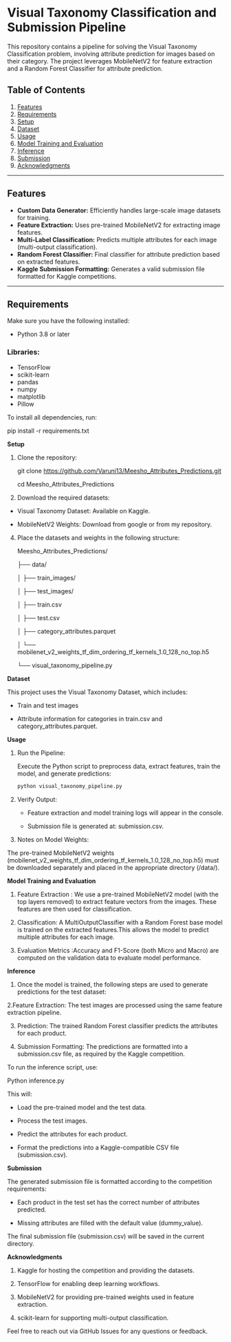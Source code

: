 # Visual Taxonomy Classification and Submission Pipeline

This repository contains a pipeline for solving the Visual Taxonomy Classification problem, involving attribute prediction for images based on their category. The project leverages MobileNetV2 for feature extraction and a Random Forest Classifier for attribute prediction.

## Table of Contents
1. [Features](#features)
2. [Requirements](#requirements)
3. [Setup](#setup)
4. [Dataset](#dataset)
5. [Usage](#usage)
6. [Model Training and Evaluation](#model-training-and-evaluation)
7. [Inference](#inference)
8. [Submission](#submission)
9. [Acknowledgments](#acknowledgments)
________________________________________

## Features

- **Custom Data Generator:** Efficiently handles large-scale image datasets for training.
- **Feature Extraction:** Uses pre-trained MobileNetV2 for extracting image features.
- **Multi-Label Classification:** Predicts multiple attributes for each image (multi-output classification).
- **Random Forest Classifier:** Final classifier for attribute prediction based on extracted features.
- **Kaggle Submission Formatting:** Generates a valid submission file formatted for Kaggle competitions.
________________________________________

## Requirements

Make sure you have the following installed:

- Python 3.8 or later

### Libraries:
- TensorFlow
- scikit-learn
- pandas
- numpy
- matplotlib
- Pillow

To install all dependencies, run:


pip install -r requirements.txt



**Setup**

1.	Clone the repository:
   
	git clone https://github.com/Varuni13/Meesho_Attributes_Predictions.git

	cd Meesho_Attributes_Predictions


3. Download the required datasets:
   
- Visual Taxonomy Dataset: Available on Kaggle.
	
- MobileNetV2 Weights: Download from google or from my repository.


4. Place the datasets and weights in the following structure:
   
	Meesho_Attributes_Predictions/

	├── data/
	
	│   ├── train_images/
	
	│   ├── test_images/
	
	│   ├── train.csv
	
	│   ├── test.csv
	
	│   ├── category_attributes.parquet
	
	│   └── mobilenet_v2_weights_tf_dim_ordering_tf_kernels_1.0_128_no_top.h5
	
	└── visual_taxonomy_pipeline.py


**Dataset**

This project uses the Visual Taxonomy Dataset, which includes:

- Train and test images

- Attribute information for categories in train.csv and category_attributes.parquet.
 

**Usage**

1. Run the Pipeline:

   Execute the Python script to preprocess data, extract features, train the model, and generate  predictions:

 	```bash
	python visual_taxonomy_pipeline.py


2. Verify Output:
    
    - Feature extraction and model training logs will appear in the console.
	
    - Submission file is generated at: submission.csv.

3. Notes on Model Weights:

The pre-trained MobileNetV2 weights (mobilenet_v2_weights_tf_dim_ordering_tf_kernels_1.0_128_no_top.h5) must be 	downloaded separately and placed in the appropriate directory (/data/).


**Model Training and Evaluation**

1. Feature Extraction : We use a pre-trained MobileNetV2 model (with the top layers removed)
to extract feature vectors from the images. These features are then used for classification.
	
2. Classification: A MultiOutputClassifier with a Random Forest base model is trained on the extracted features.This 	allows  the model to predict multiple attributes for each image.

3. Evaluation Metrics :Accuracy and F1-Score (both Micro and Macro) are computed on the validation data to evaluate 	model performance.

**Inference**

1. Once the model is trained, the following steps are used to generate predictions for the test dataset:
	
 2.Feature Extraction: The test images are processed using the same feature extraction pipeline.
	
 3. Prediction: The trained Random Forest classifier predicts the attributes for each product.
	
4. Submission Formatting: The predictions are formatted into a submission.csv file, as required by the Kaggle competition.

To run the inference script, use:

Python inference.py

This will:

- Load the pre-trained model and the test data.

- Process the test images.
	
- Predict the attributes for each product.
	
- Format the predictions into a Kaggle-compatible CSV file (submission.csv).
	


**Submission**

The generated submission file is formatted according to the competition requirements:

- Each product in the test set has the correct number of attributes predicted.
	
- Missing attributes are filled with the default value (dummy_value).

The final submission file (submission.csv) will be saved in the current directory.


**Acknowledgments**

 1. Kaggle for hosting the competition and providing the datasets.
	
 2. TensorFlow for enabling deep learning workflows.
	
 3. MobileNetV2 for providing pre-trained weights used in feature extraction.
	
 4. scikit-learn for supporting multi-output classification.

Feel free to reach out via GitHub Issues for any questions or feedback.



